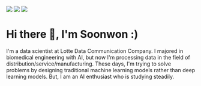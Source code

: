 <a href="https://doubles-won.tistory.com/" target="_blank"><img src="https://img.shields.io/badge/T-Blog-orange?style=for-the-badge"/></a>
<a href="https://www.linkedin.com/in/%EC%88%9C%EC%9B%90-%EC%86%8C-bbb51b10a/" target="_blank"><img src="https://img.shields.io/badge/LinkedIn-0077B5?style=for-the-badge&logo=linkedin&logoColor=white"/></a>
<a href="https://www.instargram.com/doubles.w/" target="_blank"><img src="https://img.shields.io/badge/Instagram-E4405F?style=for-the-badge&logo=instagram&logoColor=white"/></a>
# Hi there 👋, I'm Soonwon :)

I'm a data scientist at Lotte Data Communication Company.
I majored in biomedical engineering with AI, but now I'm processing data in the field of distribution/service/manufacturing.
These days, I'm trying to solve problems by designing traditional machine learning models rather than deep learning models.
But, I am an AI enthusiast who is studying steadily.
 
<!--
**Doubles2/Doubles2** is a ✨ _special_ ✨ repository because its `README.md` (this file) appears on your GitHub profile.

Here are some ideas to get you started:

- 🔭 I’m currently working on ...
- 🌱 I’m currently learning ...
- 👯 I’m looking to collaborate on ...
- 🤔 I’m looking for help with ...
- 💬 Ask me about ...
- 📫 How to reach me: ...
- 😄 Pronouns: ...
- ⚡ Fun fact: ...
-->
